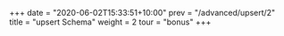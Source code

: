 +++
date = "2020-06-02T15:33:51+10:00"
prev = "/advanced/upsert/2"
title = "upsert Schema"
weight = 2
tour = "bonus"
+++

